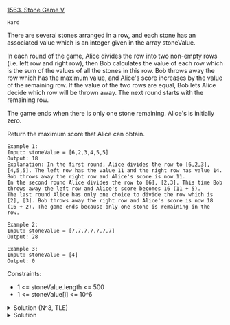 [1563. Stone Game V](https://leetcode.com/problems/stone-game-v/description/)

`Hard`

There are several stones arranged in a row, and each stone has an associated value which is an integer given in the array stoneValue.

In each round of the game, Alice divides the row into two non-empty rows (i.e. left row and right row), then Bob calculates the value of each row which is the sum of the values of all the stones in this row. Bob throws away the row which has the maximum value, and Alice's score increases by the value of the remaining row. If the value of the two rows are equal, Bob lets Alice decide which row will be thrown away. The next round starts with the remaining row.

The game ends when there is only one stone remaining. Alice's is initially zero.

Return the maximum score that Alice can obtain.

```
Example 1:
Input: stoneValue = [6,2,3,4,5,5]
Output: 18
Explanation: In the first round, Alice divides the row to [6,2,3], [4,5,5]. The left row has the value 11 and the right row has value 14. Bob throws away the right row and Alice's score is now 11.
In the second round Alice divides the row to [6], [2,3]. This time Bob throws away the left row and Alice's score becomes 16 (11 + 5).
The last round Alice has only one choice to divide the row which is [2], [3]. Bob throws away the right row and Alice's score is now 18 (16 + 2). The game ends because only one stone is remaining in the row.

Example 2:
Input: stoneValue = [7,7,7,7,7,7,7]
Output: 28

Example 3:
Input: stoneValue = [4]
Output: 0
```

Constraints:

- 1 <= stoneValue.length <= 500
- 1 <= stoneValue[i] <= 10^6

<details>
<summary>Solution (N^3, TLE)</summary>

[huifengGuan](https://www.youtube.com/watch?v=2_JkASlmxTA)
</details>

<details>
<summary>Solution</summary>

time: O(n^2)

```python
'''
Suppose we know the k' for stones[i..j], what do we know about k' for stones[i..j+1]? It is either the same or it got shifted a few places to the right.
And so if we calculate dp values in the order: dp[i][i], dp[i][i+1], dp[i][i+2], ..., dp[i][j], we can essentially keep track of k' as we go within that same linear time bound.

Using this idea, we implement the final solution. Couple of pointers about my code:

1) mid: represents k' or first index such that left half >= right half
2) with i < j, max[i][j] represents left[i][j] of previous solution i.e. max(dp[i][i], dp[i][i+1], dp[i][i+2] .. dp[i][j]) and max[j][i] represents right[i][j] of previous solution i.e. max(dp[i][j], dp[i+1][j], dp[i+2][j] .. dp[j][j]). We could have used two different arrays left and right just like previous solution but this trick saves space.
3) I am traversing in the order: dp[j][j], dp[j-1,j], dp[j-2, j], .., dp[i][j] instead of the above mentioned order but the idea remains same.
'''

class Solution:
    def stoneGameV(self, stoneValue: List[int]) -> int:
        sz = len(stoneValue)
        dp, maxScore = [[0] * sz for _ in range(sz)], [[0] * sz for _ in range(sz)]
        for i in range(sz):
            maxScore[i][i] = stoneValue[i]
        for j in range(1, sz):
            mid, sm, rightHalf = j, stoneValue[j], 0
            for i in range(j - 1, -1, -1):
                sm += stoneValue[i]
                while (rightHalf + stoneValue[mid]) * 2 <= sm:
                    rightHalf += stoneValue[mid]
                    mid -= 1
                dp[i][j] = maxScore[i][mid] if rightHalf * 2 == sm else (0 if mid == i else maxScore[i][mid - 1]);
                dp[i][j] = max(dp[i][j], 0 if mid == j else maxScore[j][mid + 1])
                maxScore[i][j] = max(maxScore[i][j - 1], dp[i][j] + sm);
                maxScore[j][i] = max(maxScore[j][i + 1], dp[i][j] + sm);
        return dp[0][sz - 1]
```
</details>